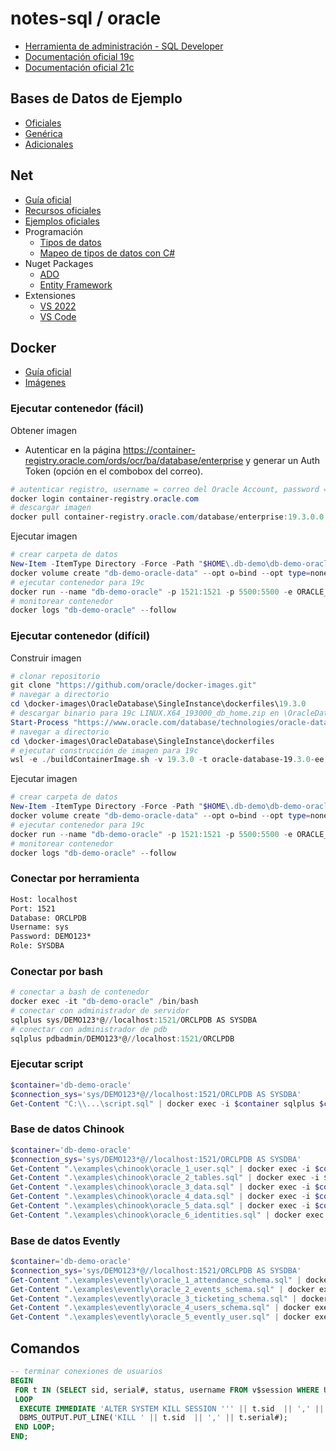 # notes-sql / oracle

- [Herramienta de administración - SQL Developer](https://www.oracle.com/database/sqldeveloper/technologies/download/)
- [Documentación oficial 19c](https://docs.oracle.com/en/database/oracle/oracle-database/19/index.html)
- [Documentación oficial 21c](https://docs.oracle.com/en/database/oracle/oracle-database/21/index.html)

## Bases de Datos de Ejemplo

- [Oficiales](https://github.com/oracle-samples/db-sample-schemas/releases)
- [Genérica](https://github.com/lerocha/chinook-database)
- [Adicionales](https://dataedo.com/kb/databases/oracle/sample-databases)

## Net

- [Guía oficial](https://www.oracle.com/tools/technologies/quickstart-dotnet-for-oracle-database.html)
- [Recursos oficiales](https://www.oracle.com/database/technologies/net-downloads.html)
- [Ejemplos oficiales](https://github.com/oracle/dotnet-db-samples)
- Programación
  - [Tipos de datos](https://docs.oracle.com/en/database/oracle/oracle-database/19/sqlrf/Data-Types.html)
  - [Mapeo de tipos de datos con C#](https://docs.oracle.com/en/database/oracle/oracle-data-access-components/19.3/odpnt/entityEDMmapping.html)
- Nuget Packages
  - [ADO](https://www.nuget.org/packages/Oracle.ManagedDataAccess.Core)
  - [Entity Framework](https://www.nuget.org/packages/Oracle.EntityFrameworkCore)
- Extensiones
  - [VS 2022](https://marketplace.visualstudio.com/items?itemName=OracleCorporation.OracleDeveloperToolsForVisualStudio2022)
  - [VS Code](https://marketplace.visualstudio.com/items?itemName=Oracle.oracledevtools)

## Docker

- [Guía oficial](https://github.com/oracle/docker-images/blob/main/OracleDatabase/SingleInstance/README.md)
- [Imágenes](https://container-registry.oracle.com)

### Ejecutar contenedor (fácil)

Obtener imagen

- Autenticar en la página <https://container-registry.oracle.com/ords/ocr/ba/database/enterprise> y generar un Auth Token (opción en el combobox del correo).

```powershell
# autenticar registro, username = correo del Oracle Account, password = Auth Token
docker login container-registry.oracle.com
# descargar imagen
docker pull container-registry.oracle.com/database/enterprise:19.3.0.0
```

Ejecutar imagen

```powershell
# crear carpeta de datos
New-Item -ItemType Directory -Force -Path "$HOME\.db-demo\db-demo-oracle-data"
docker volume create "db-demo-oracle-data" --opt o=bind --opt type=none --opt device="$HOME\.db-demo\db-demo-oracle-data"
# ejecutar contenedor para 19c
docker run --name "db-demo-oracle" -p 1521:1521 -p 5500:5500 -e ORACLE_SID=ORCLSID -e ORACLE_PDB=ORCLPDB -e ORACLE_PWD=DEMO123* -e ORACLE_EDITION=enterprise -e INIT_SGA_SIZE=3096 -e INIT_PGA_SIZE=1024 -v "db-demo-oracle-data:/opt/oracle/oradata" -d "container-registry.oracle.com/database/enterprise:19.3.0.0"
# monitorear contenedor
docker logs "db-demo-oracle" --follow
```

### Ejecutar contenedor (difícil)

Construir imagen

```powershell
# clonar repositorio
git clone "https://github.com/oracle/docker-images.git"
# navegar a directorio
cd \docker-images\OracleDatabase\SingleInstance\dockerfiles\19.3.0
# descargar binario para 19c LINUX.X64_193000_db_home.zip en \OracleDatabase\SingleInstance\dockerfiles\19.3.0
Start-Process "https://www.oracle.com/database/technologies/oracle-database-software-downloads.html"
# navegar a directorio
cd \docker-images\OracleDatabase\SingleInstance\dockerfiles
# ejecutar construcción de imagen para 19c
wsl -e ./buildContainerImage.sh -v 19.3.0 -t oracle-database-19.3.0-ee -e
```

Ejecutar imagen

```powershell
# crear carpeta de datos
New-Item -ItemType Directory -Force -Path "$HOME\.db-demo\db-demo-oracle-data"
docker volume create "db-demo-oracle-data" --opt o=bind --opt type=none --opt device="$HOME\.db-demo\db-demo-oracle-data"
# ejecutar contenedor para 19c
docker run --name "db-demo-oracle" -p 1521:1521 -p 5500:5500 -e ORACLE_SID=ORCLSID -e ORACLE_PDB=ORCLPDB -e ORACLE_PWD=DEMO123* -e ORACLE_EDITION=enterprise -e INIT_SGA_SIZE=3096 -e INIT_PGA_SIZE=1024 -v "db-demo-oracle-data:/opt/oracle/oradata" -d "oracle-database-19.3.0-ee"
# monitorear contenedor
docker logs "db-demo-oracle" --follow
```

### Conectar por herramienta

```txt
Host: localhost
Port: 1521
Database: ORCLPDB
Username: sys
Password: DEMO123*
Role: SYSDBA
```

### Conectar por bash

```powershell
# conectar a bash de contenedor
docker exec -it "db-demo-oracle" /bin/bash
# conectar con administrador de servidor
sqlplus sys/DEMO123*@//localhost:1521/ORCLPDB AS SYSDBA
# conectar con administrador de pdb
sqlplus pdbadmin/DEMO123*@//localhost:1521/ORCLPDB
```

### Ejecutar script

```powershell
$container='db-demo-oracle'
$connection_sys='sys/DEMO123*@//localhost:1521/ORCLPDB AS SYSDBA'
Get-Content "C:\\...\script.sql" | docker exec -i $container sqlplus $connection_sys
```

### Base de datos Chinook

```powershell
$container='db-demo-oracle'
$connection_sys='sys/DEMO123*@//localhost:1521/ORCLPDB AS SYSDBA'
Get-Content ".\examples\chinook\oracle_1_user.sql" | docker exec -i $container sqlplus $connection_sys
Get-Content ".\examples\chinook\oracle_2_tables.sql" | docker exec -i $container sqlplus $connection_sys
Get-Content ".\examples\chinook\oracle_3_data.sql" | docker exec -i $container sqlplus $connection_sys
Get-Content ".\examples\chinook\oracle_4_data.sql" | docker exec -i $container sqlplus $connection_sys
Get-Content ".\examples\chinook\oracle_5_data.sql" | docker exec -i $container sqlplus $connection_sys
Get-Content ".\examples\chinook\oracle_6_identities.sql" | docker exec -i $container sqlplus $connection_sys
```

### Base de datos Evently

```powershell
$container='db-demo-oracle'
$connection_sys='sys/DEMO123*@//localhost:1521/ORCLPDB AS SYSDBA'
Get-Content ".\examples\evently\oracle_1_attendance_schema.sql" | docker exec -i $container sqlplus $connection_sys
Get-Content ".\examples\evently\oracle_2_events_schema.sql" | docker exec -i $container sqlplus $connection_sys
Get-Content ".\examples\evently\oracle_3_ticketing_schema.sql" | docker exec -i $container sqlplus $connection_sys
Get-Content ".\examples\evently\oracle_4_users_schema.sql" | docker exec -i $container sqlplus $connection_sys
Get-Content ".\examples\evently\oracle_5_evently_user.sql" | docker exec -i $container sqlplus $connection_sys
```

## Comandos

```sql
-- terminar conexiones de usuarios
BEGIN
 FOR t IN (SELECT sid, serial#, status, username FROM v$session WHERE USERNAME IS NOT NULL AND USERNAME != 'SYS')
 LOOP
  EXECUTE IMMEDIATE 'ALTER SYSTEM KILL SESSION ''' || t.sid  || ',' || t.serial# || ''' IMMEDIATE';
  DBMS_OUTPUT.PUT_LINE('KILL ' || t.sid  || ',' || t.serial#);
 END LOOP;
END;
```
